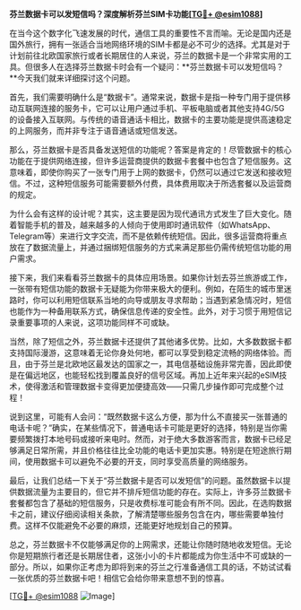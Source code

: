 **芬兰数据卡可以发短信吗？深度解析芬兰SIM卡功能[[TG💪+ @esim1088](https://t.me/s/esim1088)]**

在当今这个数字化飞速发展的时代，通信工具的重要性不言而喻。无论是国内还是国外旅行，拥有一张适合当地网络环境的SIM卡都是必不可少的选择。尤其是对于计划前往北欧国家旅行或者长期居住的人来说，芬兰的数据卡是一个非常实用的工具。但很多人在选择芬兰数据卡时会有一个疑问：**芬兰数据卡可以发短信吗？**今天我们就来详细探讨这个问题。

首先，我们需要明确什么是“数据卡”。通常来说，数据卡是指一种专门用于提供移动互联网连接的服务卡，它可以让用户通过手机、平板电脑或者其他支持4G/5G的设备接入互联网。与传统的语音通话卡相比，数据卡的主要功能是提供高速稳定的上网服务，而并非专注于语音通话或短信发送。

那么，芬兰数据卡是否具备发送短信的功能呢？答案是肯定的！尽管数据卡的核心功能在于提供网络连接，但许多运营商提供的数据卡套餐中也包含了短信服务。这意味着，即使你购买了一张专门用于上网的数据卡，仍然可以通过它发送和接收短信。不过，这种短信服务可能需要额外付费，具体费用取决于所选套餐以及运营商的规定。

为什么会有这样的设计呢？其实，这主要是因为现代通讯方式发生了巨大变化。随着智能手机的普及，越来越多的人倾向于使用即时通讯软件（如WhatsApp、Telegram等）来进行文字交流，而不是依赖传统短信。因此，很多运营商将重点放在了数据流量上，并通过捆绑短信服务的方式来满足那些仍需传统短信功能的用户需求。

接下来，我们来看看芬兰数据卡的具体应用场景。如果你计划去芬兰旅游或工作，一张带有短信功能的数据卡无疑能为你带来极大的便利。例如，在陌生的城市里迷路时，你可以利用短信联系当地的向导或朋友寻求帮助；当遇到紧急情况时，短信也能作为一种备用联系方式，确保信息传递的安全性。此外，对于习惯于用短信记录重要事项的人来说，这项功能同样不可或缺。

当然，除了短信之外，芬兰数据卡还提供了其他诸多优势。比如，大多数数据卡都支持国际漫游，这意味着无论你身处何地，都可以享受到稳定流畅的网络体验。而且，由于芬兰是北欧地区最发达的国家之一，其电信基础设施非常完善，因此即使是在偏远地区，也能轻松找到覆盖良好的信号区域。再加上近年来兴起的eSIM技术，使得激活和管理数据卡变得更加便捷高效——只需几步操作即可完成整个过程！

说到这里，可能有人会问：“既然数据卡这么方便，那为什么不直接买一张普通的电话卡呢？”确实，在某些情况下，普通电话卡可能是更好的选择，特别是当你需要频繁拨打本地号码或接听来电时。然而，对于绝大多数游客而言，数据卡已经足够满足日常所需，并且价格往往比全功能的电话卡更加实惠。特别是在短途旅行期间，使用数据卡可以避免不必要的开支，同时享受高质量的网络服务。

最后，让我们总结一下关于“芬兰数据卡是否可以发短信”的问题。虽然数据卡以提供数据流量为主要目的，但它并不排斥短信功能的存在。实际上，许多芬兰数据卡套餐都包含了基础的短信服务，只是收费标准可能会有所不同。因此，在选购数据卡之前，建议仔细阅读相关条款，了解清楚哪些服务包含在内，哪些需要单独付费。这样不仅能避免不必要的麻烦，还能更好地规划自己的预算。

总之，芬兰数据卡不仅能够满足你的上网需求，还能让你随时随地收发短信。无论你是短期旅行者还是长期居住者，这张小小的卡片都能成为你生活中不可或缺的一部分。所以，如果你正考虑为即将到来的芬兰之行准备通信工具的话，不妨试试看一张优质的芬兰数据卡吧！相信它会给你带来意想不到的惊喜。

[[TG💪+ @esim1088](https://t.me/s/esim1088) ![Image](https://i.postimg.cc/4NQfJmqS/Snipaste-2025-05-13-00-14-12.png)]